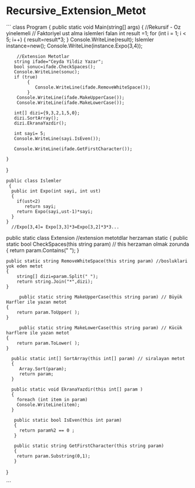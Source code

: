 # Recursive_Extension_Metot



´´´
class Program
{
    public static void Main(string[] args)
    {
        //Rekursif - Oz yinelemeli // Faktoriyel ust alma islemleri falan
       int result =1;
       for (int i = 1; i < 5; i++)
       {
              result=result*3;
       }
       Console.WriteLine(result);
       Islemler instance=new();
       Console.WriteLine(instance.Expo(3,4));

        //Extension Metotlar 
       string ifade="Ceyda Yildiz Yazar";
       bool sonuc=ifade.CheckSpaces();
       Console.WriteLine(sonuc);
       if (true)
            {
               Console.WriteLine(ifade.RemoveWhiteSpace()); 
            }
        Console.WriteLine(ifade.MakeUpperCase());
        Console.WriteLine(ifade.MakeLowerCase());
    
       int[] dizi={9,3,2,1,5,0};
       dizi.SortArray();
       dizi.EkranaYazdir();
    
       int sayi= 5;
       Console.WriteLine(sayi.IsEven());
       
       Console.WriteLine(ifade.GetFirstCharacter());

    }
}

    public class Islemler
     {
      public int Expo(int sayi, int ust)
      {
        if(ust<2)
           return sayi;
        return Expo(sayi,ust-1)*sayi;
      }  
    }
      //Expo[3,4]= Expo[3,3]*3=Expo[3,2]*3*3...
   
   public static class Extension                    //extension metotdlar herzaman static
   {
    public static bool CheckSpaces(this string param)  // this herzaman olmak zorunda
    {
        return param.Contains(" ");
    }

    public static string RemoveWhiteSpace(this string param) //bosluklari yok eden metot
    {
        string[] dizi=param.Split(" ");
        return string.Join("*",dizi);
    }

         public static string MakeUpperCase(this string param) // Büyük Harfler ile yazan metot
    {
        return param.ToUpper( );
    }

         public static string MakeLowerCase(this string param) // Kücük harflere ile yazan metot
    {
        return param.ToLower( );
    }
      
      public static int[] SortArray(this int[] param) // siralayan metot
      {
         Array.Sort(param);
         return param;
      }

      public static void EkranaYazdir(this int[] param )
      {
        foreach (int item in param)
        Console.WriteLine(item);     
      }

       public static bool IsEven(this int param)
       {
         return param%2 == 0 ;
       }

       public static string GetFirstCharacter(this string param)
       {
        return param.Substring(0,1);
       }
   
   }


´´´
